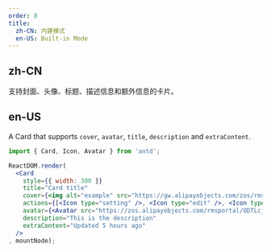 ```yaml
---
order: 8
title:
  zh-CN: 内建模式
  en-US: Built-in Mode
---
```


## zh-CN

支持封面、头像、标题、描述信息和额外信息的卡片。

## en-US

A Card that supports `cover`, `avatar`, `title`, `description` and `extraContent`.

````jsx
import { Card, Icon, Avatar } from 'antd';

ReactDOM.render(
  <Card
    style={{ width: 300 }}
    title="Card title"
    cover={<img alt="example" src="https://gw.alipayobjects.com/zos/rmsportal/JiqGstEfoWAOHiTxclqi.png" />}
    actions={[<Icon type="setting" />, <Icon type="edit" />, <Icon type="ellipsis" />]}
    avatar={<Avatar src="https://zos.alipayobjects.com/rmsportal/ODTLcjxAfvqbxHnVXCYX.png" />}
    description="This is the description"
    extraContent="Updated 5 hours ago"
  />
, mountNode);
````
